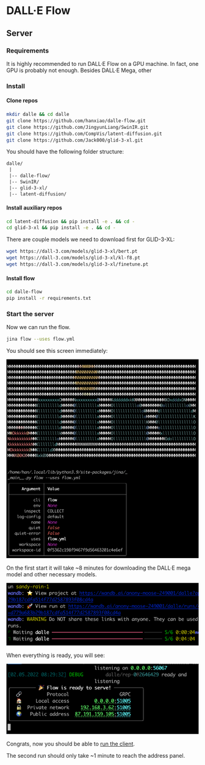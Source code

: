 # DALL·E Flow

## Server

### Requirements

It is highly recommended to run DALL·E Flow on a GPU machine. In fact, one GPU is probably not enough. Besides DALL·E Mega, other 


### Install

#### Clone repos

```bash
mkdir dalle && cd dalle
git clone https://github.com/hanxiao/dalle-flow.git
git clone https://github.com/JingyunLiang/SwinIR.git
git clone https://github.com/CompVis/latent-diffusion.git
git clone https://github.com/Jack000/glid-3-xl.git
```

You should have the following folder structure:

```text
dalle/
 |
 |-- dalle-flow/
 |-- SwinIR/
 |-- glid-3-xl/
 |-- latent-diffusion/
```

#### Install auxiliary repos

```bash
cd latent-diffusion && pip install -e . && cd -
cd glid-3-xl && pip install -e . && cd -
```

There are couple models we need to download first for GLID-3-XL:

```bash
wget https://dall-3.com/models/glid-3-xl/bert.pt
wget https://dall-3.com/models/glid-3-xl/kl-f8.pt
wget https://dall-3.com/models/glid-3-xl/finetune.pt
```

#### Install flow

```bash
cd dalle-flow
pip install -r requirements.txt
```

### Start the server

Now we can run the flow. 

```bash
jina flow --uses flow.yml
```

You should see this screen immediately:

![](.github/server-onstart.png)

On the first start it will take ~8 minutes for downloading the DALL·E mega model and other necessary models.

![](.github/server-wait.png)

When everything is ready, you will see:

![](.github/server-success.png)

Congrats, now you should be able to [run the client](./client.ipynb).

The second run should only take ~1 minute to reach the address panel.
